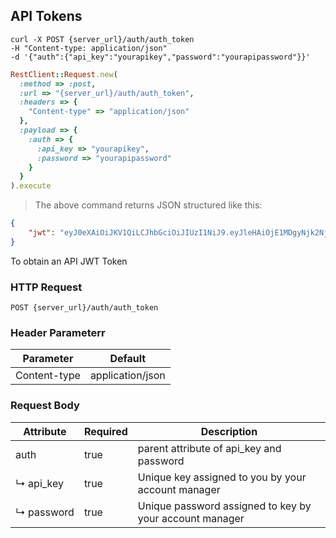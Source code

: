## API Tokens

```shell
curl -X POST {server_url}/auth/auth_token
-H "Content-type: application/json"
-d '{"auth":{"api_key":"yourapikey","password":"yourapipassword"}}'
```

```ruby
RestClient::Request.new(
  :method => :post,
  :url => "{server_url}/auth/auth_token",
  :headers => {
    "Content-type" => "application/json"
  },
  :payload => {
    :auth => {
      :api_key => "yourapikey",
      :password => "yourapipassword"
    }
  }
).execute
```



> The above command returns JSON structured like this:

```json
{
    "jwt": "eyJ0eXAiOiJKV1QiLCJhbGciOiJIUzI1NiJ9.eyJleHAiOjE1MDgyNjk2NjQsImF1ZCI6ZmFsc2UsInN1YiI6MX0._gJkRKLkdqwFUviwQw3xT1gP3qA4p2DVfwSana5Celc"
}
```


To obtain an API JWT Token

### HTTP Request

`POST {server_url}/auth/auth_token`

### Header Parameterr

Parameter | Default
--------- | -------
Content-type | application/json


### Request Body

Attribute | Required | Description
--------- | ------- | -----------
auth | true | parent attribute of api_key and password
↳&nbsp;api_key | true | Unique key assigned to you by your account manager
↳&nbsp;password | true | Unique password assigned to key by your account manager